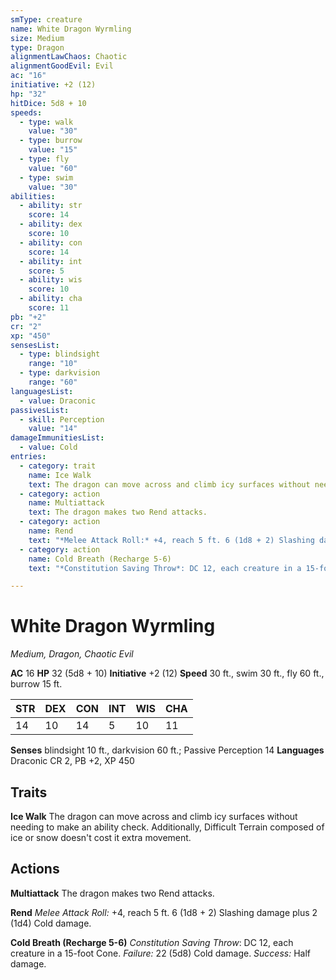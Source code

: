 ```yaml
---
smType: creature
name: White Dragon Wyrmling
size: Medium
type: Dragon
alignmentLawChaos: Chaotic
alignmentGoodEvil: Evil
ac: "16"
initiative: +2 (12)
hp: "32"
hitDice: 5d8 + 10
speeds:
  - type: walk
    value: "30"
  - type: burrow
    value: "15"
  - type: fly
    value: "60"
  - type: swim
    value: "30"
abilities:
  - ability: str
    score: 14
  - ability: dex
    score: 10
  - ability: con
    score: 14
  - ability: int
    score: 5
  - ability: wis
    score: 10
  - ability: cha
    score: 11
pb: "+2"
cr: "2"
xp: "450"
sensesList:
  - type: blindsight
    range: "10"
  - type: darkvision
    range: "60"
languagesList:
  - value: Draconic
passivesList:
  - skill: Perception
    value: "14"
damageImmunitiesList:
  - value: Cold
entries:
  - category: trait
    name: Ice Walk
    text: The dragon can move across and climb icy surfaces without needing to make an ability check. Additionally, Difficult Terrain composed of ice or snow doesn't cost it extra movement.
  - category: action
    name: Multiattack
    text: The dragon makes two Rend attacks.
  - category: action
    name: Rend
    text: "*Melee Attack Roll:* +4, reach 5 ft. 6 (1d8 + 2) Slashing damage plus 2 (1d4) Cold damage."
  - category: action
    name: Cold Breath (Recharge 5-6)
    text: "*Constitution Saving Throw*: DC 12, each creature in a 15-foot Cone. *Failure:*  22 (5d8) Cold damage. *Success:*  Half damage."

---
```


# White Dragon Wyrmling
*Medium, Dragon, Chaotic Evil*

**AC** 16
**HP** 32 (5d8 + 10)
**Initiative** +2 (12)
**Speed** 30 ft., swim 30 ft., fly 60 ft., burrow 15 ft.

| STR | DEX | CON | INT | WIS | CHA |
| --- | --- | --- | --- | --- | --- |
| 14 | 10 | 14 | 5 | 10 | 11 |

**Senses** blindsight 10 ft., darkvision 60 ft.; Passive Perception 14
**Languages** Draconic
CR 2, PB +2, XP 450

## Traits

**Ice Walk**
The dragon can move across and climb icy surfaces without needing to make an ability check. Additionally, Difficult Terrain composed of ice or snow doesn't cost it extra movement.

## Actions

**Multiattack**
The dragon makes two Rend attacks.

**Rend**
*Melee Attack Roll:* +4, reach 5 ft. 6 (1d8 + 2) Slashing damage plus 2 (1d4) Cold damage.

**Cold Breath (Recharge 5-6)**
*Constitution Saving Throw*: DC 12, each creature in a 15-foot Cone. *Failure:*  22 (5d8) Cold damage. *Success:*  Half damage.
